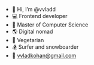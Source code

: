 - 👋 Hi, I’m @vvladd
- 💻 Frontend developer
- 🔬 Master of Computer Science
- 🌎 Digital nomad
- 🥦 Vegetarian 
- 🏂 Surfer and snowboarder
- 📩 vvladkohan@gmail.com
